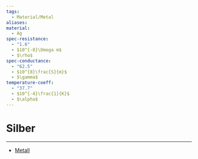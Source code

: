 ```yaml
---
tags:
  - Material/Metal
aliases: 
material:
  - Ag
spec-resistance:
  - "1.6"
  - $10^{-8}\Omega m$
  - $\rho$
spec-conductance:
  - "62.5"
  - $10^{8}\frac{S}{m}$
  - $\gamma$
temperature-coeff:
  - "37.7"
  - $10^{-4}\frac{1}{K}$
  - $\alpha$
---
```


# Silber

---

- [Metall](../../Chemie/Metallbindung.md)

